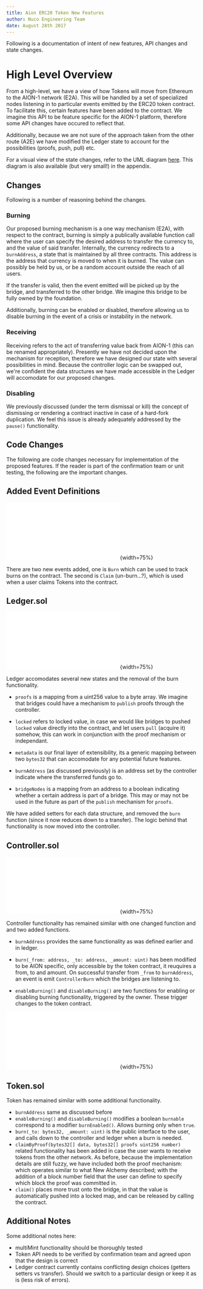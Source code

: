 ```yaml
---
title: Aion ERC20 Token New Features
author: Nuco Engineering Team
date: August 28th 2017
---
```


Following is a documentation of intent of new features, API changes and state changes.

# High Level Overview

From a high-level, we have a view of how Tokens will move from Ethereum to the AION-1 network (E2A). This will be handled by a set of specialized nodes listening in to particular events emitted by the ERC20 token contract. To facilitate this, certain features have been added to the contract. We imagine this API to be feature specific for the AION-1 platform, therefore some API changes have occured to reflect that.

Additionally, because we are not sure of the approach taken from the other route (A2E) we have modified the Ledger state to account for the possibilities (proofs, push, pull) etc.

For a visual view of the state changes, refer to the UML diagram [here](https://github.com/gonuco/aion_erc/blob/master/token/docs/TokenClassDiagram.svg). This diagram is also available (but very small!) in the appendix.

## Changes

Following is a number of reasoning behind the changes.

### Burning

Our proposed burning mechanism is a one way mechanism (E2A), with respect to the contract, burning is simply a publically available function call where the user can specify the desired address to transfer the currency to, and the value of said transfer. Internally, the currency redirects to a ``burnAddress``, a state that is maintained by all three contracts. This address is the address that currency is moved to when it is burned. The value can possibly be held by us, or be a random account outside the reach of all users.

If the transfer is valid, then the event emitted will be picked up by the bridge, and transferred to the other bridge. We imagine this bridge to be fully owned by the foundation.

Additionally, burning can be enabled or disabled, therefore allowing us to disable burning in the event of a crisis or instability in the network.

### Receiving

Receiving refers to the act of transferring value back from AION-1 (this can be renamed appropriately). Presently we have not decided upon the mechanism for reception, therefore we have designed our state with several possibilities in mind. Because the controller logic can be swapped out, we're confident the data structures we have made accessible in the Ledger will accomodate for our proposed changes.

### Disabling

We previously discussed (under the term dismissal or kill) the concept of dismissing or rendering a contract inactive in case of a hard-fork duplication. We feel this issue is already adequately addressed by the ``pause()`` functionality.

## Code Changes

The following are code changes necessary for implementation of the proposed features. If the reader is part of the confirmation team or unit testing, the following are the important changes.

## Added Event Definitions

![Event Definitions](event_def.pdf){width=75%}

There are two new events added, one is ``Burn`` which can be used to track burns on the contract. The second is ``Claim`` (un-burn...?), which is used when a user claims Tokens into the contract.

## Ledger.sol

![Ledger](ledger.pdf){width=75%}

Ledger accomodates several new states and the removal of the burn functionality. 

* ``proofs`` is a mapping from a uint256 value to a byte array. We imagine that bridges could have a mechanism to ``publish`` proofs through the controller.

* ``locked`` refers to locked value, in case we would like bridges to pushed ``locked`` value directly into the contract, and let users ``pull`` (acquire it) somehow, this can work in conjunction with the proof mechanism or independant.
 
* ``metadata`` is our final layer of extensibility, its a generic mapping between two ``bytes32`` that can accomodate for any potential future features.

* ``burnAddress`` (as discussed previously) is an address set by the controller indicate where the transferred funds go to.

* ``bridgeNodes`` is a mapping from an address to a boolean indicating whether a certain address is part of a bridge. This may or may not be used in the future as part of the ``publish`` mechanism for ``proofs``.

We have added setters for each data structure, and removed the ``burn`` function (since it now reduces down to a transfer). The logic behind that functionality is now moved into the controller.

## Controller.sol

![Controller](controller.pdf){width=75%}

Controller functionality has remained similar with one changed function and and two added functions.

* ``burnAddress`` provides the same functionality as was defined earlier and in ledger.

* ``burn(_from: address, _to: address, _amount: uint)`` has been modified to be AION specific, only accessible by the token contract, it reuquires a from, to and amount. On successful transfer from ``_from`` to ``burnAddress``, an event is emit ``ControllerBurn`` which the bridges are listening to.

* ``enableBurning()`` and ``disableBurning()`` are two functions for enabling or disabling burning functionality, triggered by the owner. These trigger changes to the token contract.

![Token (View)](token.pdf){width=75%}

## Token.sol

Token has remained similar with some additional functionality.

* ``burnAddress`` same as discussed before
* ``enableBurning()`` and ``disableBurning()`` modifies a boolean ``burnable`` correspond to a modifier ``burnEnabled()``. Allows burning only when ``true``.
* ``burn(_to: bytes32, _amount: uint)`` is the public interface to the user, and calls down to the controller and ledger when a burn is needed.
* ``claimByProof(bytes32[] data, bytes32[] proofs uint256 number)`` related functionality has been added in case the user wants to receive tokens from the other network. As before, because the implementation details are still fuzzy, we have included both the proof mechanism: which operates similar to what New Alchemy described; with the addition of a block number field that the user can define to specify which block the proof was committed in.
* ``claim()`` places more trust onto the bridge, in that the value is automatically pushed into a locked map, and can be released by calling the contract.

## Additional Notes

Some additional notes here:

* multiMint functionality should be thoroughly tested
* Token API needs to be verified by confirmation team and agreed upon that the design is correct
* Ledger contract currently contains conflicting design choices (getters setters vs transfer). Should we switch to a particular design or keep it as is (less risk of errors).